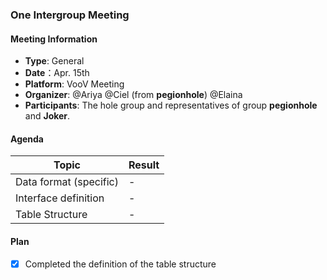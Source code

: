 ### One Intergroup Meeting

#### Meeting Information
- **Type**: General
- **Date**：Apr. 15th
- **Platform**: VooV Meeting
- **Organizer**: @Ariya @Ciel (from **pegionhole**) @Elaina
- **Participants**: The hole group and representatives of group **pegionhole** and **Joker**.

#### Agenda
|Topic|Result|
|-|-|
|Data format (specific)|-|
|Interface definition|-|
|Table Structure|-|

#### Plan
- [x] Completed the definition of the table structure
